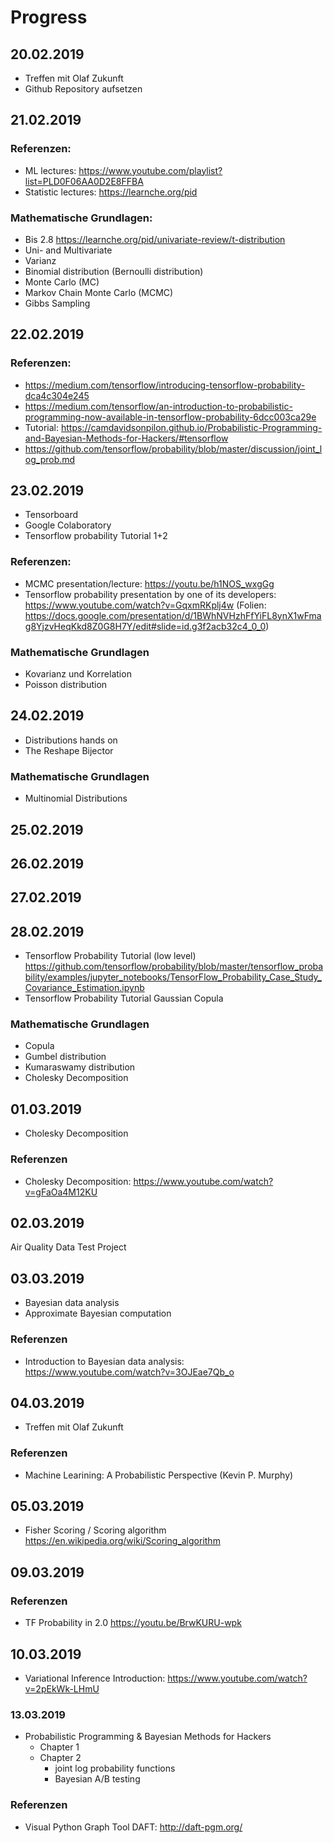 # Progress

## 20.02.2019

- Treffen mit Olaf Zukunft
- Github Repository aufsetzen

## 21.02.2019

### Referenzen:

- ML lectures: https://www.youtube.com/playlist?list=PLD0F06AA0D2E8FFBA
- Statistic lectures: https://learnche.org/pid

### Mathematische Grundlagen:

- Bis 2.8 https://learnche.org/pid/univariate-review/t-distribution
- Uni- and Multivariate
- Varianz
- Binomial distribution (Bernoulli distribution)
- Monte Carlo (MC)
- Markov Chain Monte Carlo (MCMC)
- Gibbs Sampling

## 22.02.2019

### Referenzen:

- https://medium.com/tensorflow/introducing-tensorflow-probability-dca4c304e245
- https://medium.com/tensorflow/an-introduction-to-probabilistic-programming-now-available-in-tensorflow-probability-6dcc003ca29e
- Tutorial: https://camdavidsonpilon.github.io/Probabilistic-Programming-and-Bayesian-Methods-for-Hackers/#tensorflow
- https://github.com/tensorflow/probability/blob/master/discussion/joint_log_prob.md

## 23.02.2019

- Tensorboard
- Google Colaboratory
- Tensorflow probability Tutorial 1+2

### Referenzen:

- MCMC presentation/lecture: https://youtu.be/h1NOS_wxgGg
- Tensorflow probability presentation by one of its developers: https://www.youtube.com/watch?v=GqxmRKplj4w (Folien: https://docs.google.com/presentation/d/1BWhNVHzhFfYiFL8ynX1wFmag8YjzvHeqKkd8Z0G8H7Y/edit#slide=id.g3f2acb32c4_0_0)

### Mathematische Grundlagen

- Kovarianz und Korrelation
- Poisson distribution

## 24.02.2019

- Distributions hands on
- The Reshape Bijector

### Mathematische Grundlagen

- Multinomial Distributions

## 25.02.2019

## 26.02.2019

## 27.02.2019

## 28.02.2019

- Tensorflow Probability Tutorial (low level) https://github.com/tensorflow/probability/blob/master/tensorflow_probability/examples/jupyter_notebooks/TensorFlow_Probability_Case_Study_Covariance_Estimation.ipynb
- Tensorflow Probability Tutorial Gaussian Copula

### Mathematische Grundlagen

- Copula
- Gumbel distribution
- Kumaraswamy distribution
- Cholesky Decomposition

## 01.03.2019

- Cholesky Decomposition

### Referenzen

- Cholesky Decomposition: https://www.youtube.com/watch?v=gFaOa4M12KU

## 02.03.2019

Air Quality Data Test Project

## 03.03.2019

- Bayesian data analysis
- Approximate Bayesian computation

### Referenzen

- Introduction to Bayesian data analysis: https://www.youtube.com/watch?v=3OJEae7Qb_o

## 04.03.2019

- Treffen mit Olaf Zukunft

### Referenzen

- Machine Learining: A Probabilistic Perspective (Kevin P. Murphy)

## 05.03.2019

- Fisher Scoring / Scoring algorithm https://en.wikipedia.org/wiki/Scoring_algorithm

## 09.03.2019

### Referenzen

- TF Probability in 2.0 https://youtu.be/BrwKURU-wpk

## 10.03.2019

- Variational Inference Introduction: https://www.youtube.com/watch?v=2pEkWk-LHmU

### 13.03.2019

- Probabilistic Programming & Bayesian Methods for Hackers
  - Chapter 1
  - Chapter 2
    - joint log probability functions
    - Bayesian A/B testing

### Referenzen

- Visual Python Graph Tool DAFT: http://daft-pgm.org/
